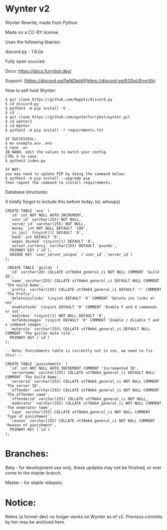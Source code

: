 # Wynter v2
Wynter Rewrite, made from Python

Made on a CC-BY license.

Uses the following libaries: 

discord.py - 1.6.0a

Fully open sourced.

Docs: https://docs.furrybot.dev/

Support: [https://discord.gg/5eNDkdd](https://discord.gg/EG5pUEmnXb)

How to self host Wynter: 
```
$ git clone https://github.com/Rapptz/discord.py
$ cd discord.py
$ python3 -m pip install -U .
$ cd ..
$ git clone https://github.com/wynterfurrybot/wynter.git
$ cd wynter2
$ cd Wynter
$ python3 -m pip install -r requirements.txt 

IF SUCCESSFUL:
$ mv example.env .env
$ nano .ev
IN NANO, edit the values to match your config.
CTRL X to save.
$ python3 index.py

IF NOT: 
you may need to update PIP by doing the command below:
$ python3 -m pip install --upgrade pip
then repeat the command to install requirements.
```

Database structures:

(I totally forgot to include this before today, lol, whoops)

```
CREATE TABLE `eco` (
  `id` int NOT NULL AUTO_INCREMENT,
  `user_id` varchar(255) NOT NULL,
  `server_id` varchar(255) NOT NULL,
  `money` int NOT NULL DEFAULT '100',
  `in_jail` tinyint(1) DEFAULT '0',
  `bank` int DEFAULT '0',
  `wages_docked` tinyint(1) DEFAULT '0',
  `server_currency` varchar(255) DEFAULT 'pounds',
  PRIMARY KEY (`id`),
  UNIQUE KEY `user_server_unique` (`user_id`,`server_id`)
);

 CREATE TABLE `guilds` (
  `id` varchar(20) COLLATE utf8mb4_general_ci NOT NULL COMMENT 'Guild ID',
  `name` varchar(255) COLLATE utf8mb4_general_ci DEFAULT NULL COMMENT 'The Guild Name',
  `prefix` varchar(255) COLLATE utf8mb4_general_ci DEFAULT '!' COMMENT 'The Prefix',
  `deleteinvlinks` tinyint DEFAULT '0' COMMENT 'Delete inv links or not',
  `enablefandx` tinyint DEFAULT '0' COMMENT 'Enable F and X commands or not',
  `dadjokes` tinyint(1) NOT NULL DEFAULT '0',
  `enfandximages` tinyint DEFAULT '0' COMMENT 'Enable / disable f and x command images.',
  `muterole` varchar(255) COLLATE utf8mb4_general_ci DEFAULT NULL COMMENT 'The guilds mute role',
  PRIMARY KEY (`id`)
);

-- Note: Punishments table is currently not in use, we need to fix this! --

CREATE TABLE `punishments` (
  `id` int NOT NULL AUTO_INCREMENT COMMENT 'Incremented ID',
  `servername` varchar(255) COLLATE utf8mb4_general_ci DEFAULT NULL COMMENT 'The Guild Name',
  `serverid` varchar(255) COLLATE utf8mb4_general_ci NOT NULL COMMENT 'The server ID',
  `offender` varchar(255) COLLATE utf8mb4_general_ci NOT NULL COMMENT 'The offender name',
  `offenderid` varchar(255) COLLATE utf8mb4_general_ci NOT NULL,
  `moderator` varchar(255) COLLATE utf8mb4_general_ci NOT NULL COMMENT 'The moderator name',
  `type` varchar(255) COLLATE utf8mb4_general_ci NOT NULL COMMENT 'Type of punishment',
  `reason` varchar(255) COLLATE utf8mb4_general_ci NOT NULL COMMENT 'Reason of punishment',
  PRIMARY KEY (`id`)
);
```

# Branches:

Beta - for development use only, these updates may not be finished, or ever come to the master branch.

Master - for stable releases.

# Notice:

Relms (a former dev) no longer works on Wynter as of v2. Previous commits by her may be archived here.


